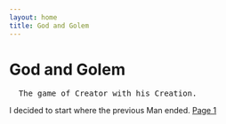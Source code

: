 ```yaml
---
layout: home
title: God and Golem
---
```

# God and Golem
<pre>
  The game of Creator with his Creation.
</pre>
I decided to start where the previous Man ended.
[Page 1](./pages/page_1)
